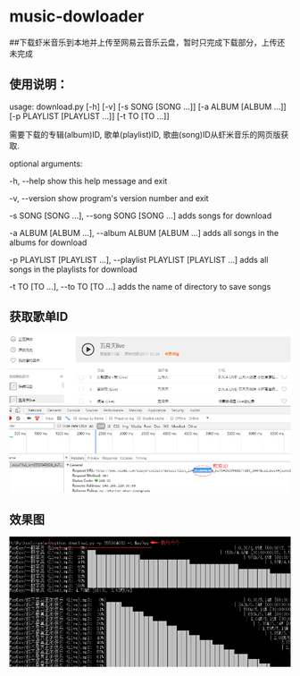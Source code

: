 # music-dowloader
##下载虾米音乐到本地并上传至网易云音乐云盘，暂时只完成下载部分，上传还未完成
## 使用说明：
usage: download.py [-h] [-v] [-s SONG [SONG ...]] [-a ALBUM [ALBUM ...]]
                   [-p PLAYLIST [PLAYLIST ...]] [-t TO [TO ...]]

需要下载的专辑(album)ID, 歌单(playlist)ID, 歌曲(song)ID从虾米音乐的网页版获取.

optional arguments:

  -h, --help            show this help message and exit

  -v, --version         show program's version number and exit

  -s SONG [SONG ...], --song SONG [SONG ...]
                        adds songs for download

  -a ALBUM [ALBUM ...], --album ALBUM [ALBUM ...]
                        adds all songs in the albums for download

  -p PLAYLIST [PLAYLIST ...], --playlist PLAYLIST [PLAYLIST ...]
                        adds all songs in the playlists for download

  -t TO [TO ...], --to TO [TO ...]
                        adds the name of directory to save songs
## 获取歌单ID
![res1](/img/a.png)
 ## 效果图
![res2](/img/b.png)
